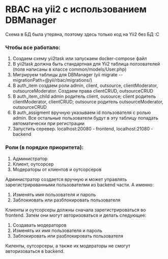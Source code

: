 <h1>RBAC на yii2 с использованием DBManager</h1>
Схема в БД была утеряна, поэтому здесь только код на Yii2 без БД :С
<h3>Чтобы все работало:</h3>

1. Создаем схему yii2task или запускаем docker-compose файл
2. В yii2task должна быть стандартная для Yii2 таблица ползователей (поля написаны в классе common/models/User.php)
3. Мигрируем таблицы для DBManager (yii migrate --migrationPath=@yii/rbac/migrations/)
4. В auth_item создаем роли admin, client, outsource, clientModerator, outsourceModerator. Создаем права clientCRUD, outsourceCRUD
5. В auth_item_child admin родитель client, ousource; client родитель clientModerator, clientCRUD; outsource родитель outsourceModerator, outsourceCRUD
6. В auth_assigment вручную указываем id пользователя с ролью admin. Все остальные пользователи будут в эту таблицу попадать автоматически при регистрации
7. Запустить серевер. localhost:20080 - frontend, localhost:21080 - backend

<h3>Роли (в порядке приоритета):</h3>

1. Администратор
2. Клиент, оутсорсер
3. Модераторы от клиентов и оутсорсеров

Администратор создается вручную и может управлять зарегистрированными пользователми из backend части. А именно:

1. Изменять имя пользователя и пароль
2. Заблокиовать или разблокировать пользователя

Клиенты и оутсорсеры должны сначала зарегистрироваться во frontend. Затем они могут авторизоваться и делать следующее:

1. Создавать модераторов
2. Изменять их имя пользователя и пароль
3. Заблокировать или разблокировать пользователя

Киленты, оутсорсеры, а также их модераторы не смогут авторизоваться в backend.
